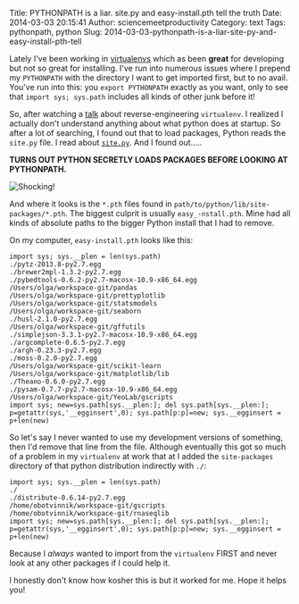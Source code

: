 Title: PYTHONPATH is a liar. site.py and easy-install.pth tell the truth
Date: 2014-03-03 20:15:41
Author: sciencemeetproductivity
Category: text
Tags: pythonpath, python
Slug: 2014-03-03-pythonpath-is-a-liar-site-py-and-easy-install-pth-tell

Lately I've been working in [virtualenvs](http://www.virtualenv.org/en/latest/) which as been **great** for developing but not so great for installing. I've run into numerous issues where I prepend my `PYTHONPATH` with the directory I want to get imported first, but to no avail. You've run into this: you `export PYTHONPATH` exactly as you want, only to see that `import sys; sys.path` includes all kinds of other junk before it!

So, after watching a [talk](http://blip.tv/pycon-us-videos-2009-2010-2011/pycon-2011-reverse-engineering-ian-bicking-s-brain-inside-pip-and-virtualenv-4899496) about reverse-engineering `virtualenv`. I realized I actually don't understand anything about what python does at startup. So after a lot of searching, I found out that to load packages, Python reads the `site.py` file. I read about [`site.py`](http://docs.python.org/2/library/site.html). And I found out.....

**TURNS OUT PYTHON SECRETLY LOADS PACKAGES BEFORE LOOKING AT PYTHONPATH.**

![Shocking!](http://media0.giphy.com/media/aCpmM0W4tfG48/giphy.gif)

And where it looks is the `*.pth` files found in `path/to/python/lib/site-packages/*.pth`. The biggest culprit is usually `easy_-nstall.pth`. Mine had all kinds of absolute paths to the bigger Python install that I had to remove.

On my computer, `easy-install.pth` looks like this:

    import sys; sys.__plen = len(sys.path)
    ./pytz-2013.8-py2.7.egg
    ./brewer2mpl-1.3.2-py2.7.egg
    ./pybedtools-0.6.2-py2.7-macosx-10.9-x86_64.egg
    /Users/olga/workspace-git/pandas
    /Users/olga/workspace-git/prettyplotlib
    /Users/olga/workspace-git/statsmodels
    /Users/olga/workspace-git/seaborn
    ./husl-2.1.0-py2.7.egg
    /Users/olga/workspace-git/gffutils
    ./simplejson-3.3.1-py2.7-macosx-10.9-x86_64.egg
    ./argcomplete-0.6.5-py2.7.egg
    ./argh-0.23.3-py2.7.egg
    ./moss-0.2.0-py2.7.egg
    /Users/olga/workspace-git/scikit-learn
    /Users/olga/workspace-git/matplotlib/lib
    ./Theano-0.6.0-py2.7.egg
    ./pysam-0.7.7-py2.7-macosx-10.9-x86_64.egg
    /Users/olga/workspace-git/YeoLab/gscripts
    import sys; new=sys.path[sys.__plen:]; del sys.path[sys.__plen:]; p=getattr(sys,'__egginsert',0); sys.path[p:p]=new; sys.__egginsert = p+len(new)
    
So let's say I never wanted to use my development versions of something, then I'd remove that line from the file. Although eventually this got so much of a problem in my `virtualenv` at work that at I added the `site-packages` directory of that python distribution indirectly with `./`:

    import sys; sys.__plen = len(sys.path)
    ./
    ./distribute-0.6.14-py2.7.egg
    /home/obotvinnik/workspace-git/gscripts
    /home/obotvinnik/workspace-git/rnaseqlib
    import sys; new=sys.path[sys.__plen:]; del sys.path[sys.__plen:]; p=getattr(sys,'__egginsert',0); sys.path[p:p]=new; sys.__egginsert = p+len(new)

Because I *always* wanted to import from the `virtualenv` FIRST and never look at any other packages if I could help it. 

I honestly don't know how kosher this is but it worked for me. Hope it helps you!
